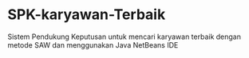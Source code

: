 # SPK-karyawan-Terbaik
Sistem Pendukung Keputusan untuk mencari karyawan terbaik dengan metode SAW dan menggunakan Java NetBeans IDE
